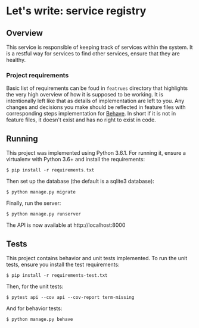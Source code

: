 # Let's write: service registry

## Overview
This service is responsible of keeping track of services within the system.
It is a restful way for services to find other services, ensure that they are
healthy.

### Project requirements
Basic list of requirements can be foud in `featrues` directory that highlights
the very high overview of how it is supposed to be working. It is intentionally
left like that as details of implementation are left to you. Any changes
and decisions you make should be reflected in feature files with corresponding
steps implementation for [Behave](http://pythonhosted.org/behave/). In short if
it is not in feature files, it doesn't exist and has no right to exist in code.

## Running
This project was implemented using Python 3.6.1. For running it, ensure a
virtualenv with Python 3.6+ and install the requirements:

    $ pip install -r requirements.txt

Then set up the database (the default is a sqlite3 database):

    $ python manage.py migrate

Finally, run the server:

    $ python manage.py runserver

The API is now available at http://localhost:8000

## Tests
This project contains behavior and unit tests implemented. To run the unit
tests, ensure you install the test requirements:

    $ pip install -r requirements-test.txt

Then, for the unit tests:

    $ pytest api --cov api --cov-report term-missing

And for behavior tests:

    $ python manage.py behave

